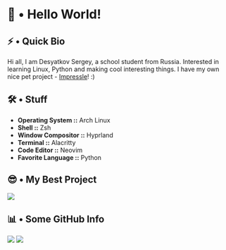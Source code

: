 # 👋 • Hello World!

## ⚡ • Quick Bio

Hi all, I am Desyatkov Sergey, a school student from Russia. Interested in learning Linux, Python and making cool interesting things. I have my own nice pet project - [Impressle](https://github.com/desyatkoff/impressle)! :)


## 🛠️ • Stuff

* **Operating System ::** Arch Linux
* **Shell ::** Zsh
* **Window Compositor ::** Hyprland
* **Terminal ::** Alacritty
* **Code Editor ::** Neovim
* **Favorite Language ::** Python


## 😎 • My Best Project

![](https://github-readme-stats.vercel.app/api/pin/?username=desyatkoff&repo=impressle&show_owner=true&icon_color=ffffff&theme=dark)


## 📊 • Some GitHub Info

![](https://github-readme-stats.vercel.app/api?username=desyatkoff&custom_title=Account%20Stats&show=prs_merged,prs_merged_percentage&show_icons=true&icon_color=ffffff&theme=dark)
![](https://github-readme-stats.vercel.app/api/top-langs/?username=desyatkoff&custom_title=Used%20Languages%20Stats&layout=donut&theme=dark)

